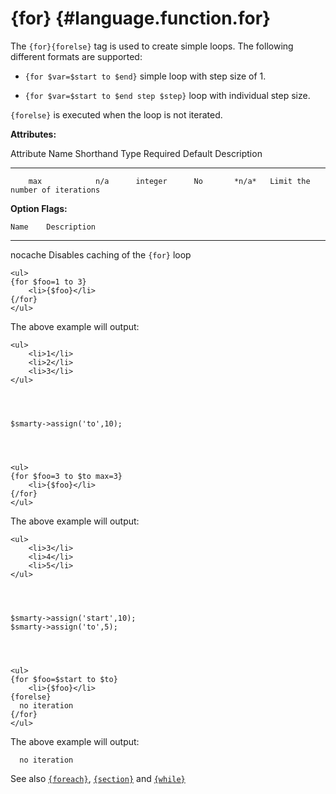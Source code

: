 {for} {#language.function.for}
=====

The `{for}{forelse}` tag is used to create simple loops. The following
different formats are supported:

-   `{for $var=$start to $end}` simple loop with step size of 1.

-   `{for $var=$start to $end step $step}` loop with individual step
    size.

`{forelse}` is executed when the loop is not iterated.

**Attributes:**

   Attribute Name   Shorthand    Type     Required   Default  Description
  ---------------- ----------- --------- ---------- --------- --------------------------------
        max            n/a      integer      No       *n/a*   Limit the number of iterations

**Option Flags:**

    Name    Description
  --------- --------------------------------------
   nocache  Disables caching of the `{for}` loop


    <ul>
    {for $foo=1 to 3}
        <li>{$foo}</li>
    {/for}
    </ul>

      

The above example will output:


    <ul>
        <li>1</li>
        <li>2</li>
        <li>3</li>
    </ul>

      


    $smarty->assign('to',10);

      


    <ul>
    {for $foo=3 to $to max=3}
        <li>{$foo}</li>
    {/for}
    </ul>

      

The above example will output:


    <ul>
        <li>3</li>
        <li>4</li>
        <li>5</li>
    </ul>

      


    $smarty->assign('start',10);
    $smarty->assign('to',5);

      


    <ul>
    {for $foo=$start to $to}
        <li>{$foo}</li>
    {forelse}
      no iteration
    {/for}
    </ul>

      

The above example will output:


      no iteration

      

See also [`{foreach}`](#language.function.foreach),
[`{section}`](#language.function.section) and
[`{while}`](#language.function.while)

